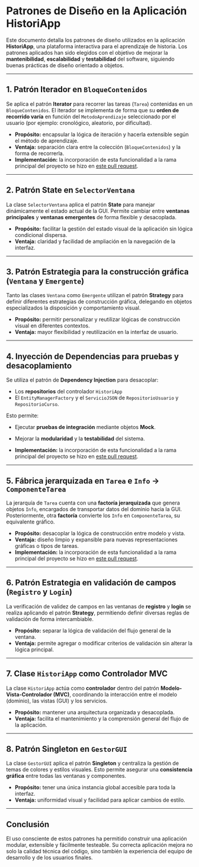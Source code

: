 # Patrones de Diseño en la Aplicación HistoriApp

Este documento detalla los patrones de diseño utilizados en la aplicación **HistoriApp**, una plataforma interactiva para el aprendizaje de historia. Los patrones aplicados han sido elegidos con el objetivo de mejorar la **mantenibilidad**, **escalabilidad** y **testabilidad** del software, siguiendo buenas prácticas de diseño orientado a objetos.

---

## 1. Patrón **Iterador** en `BloqueContenidos`

Se aplica el patrón **Iterator** para recorrer las tareas (`Tarea`) contenidas en un `BloqueContenidos`. El iterador se implementa de forma que su **orden de recorrido varía** en función del `MetodoAprendizaje` seleccionado por el usuario (por ejemplo: cronológico, aleatorio, por dificultad).

- **Propósito:** encapsular la lógica de iteración y hacerla extensible según el método de aprendizaje.
- **Ventaja:** separación clara entre la colección (`BloqueContenidos`) y la forma de recorrerla.
- **Implementación:** la incorporación de esta funcionalidad a la rama principal del proyecto se hizo en [este pull request](https://github.com/usuario/repositorio/pull/26).

---

## 2. Patrón **State** en `SelectorVentana`

La clase `SelectorVentana` aplica el patrón **State** para manejar dinámicamente el estado actual de la GUI. Permite cambiar entre **ventanas principales** y **ventanas emergentes** de forma flexible y desacoplada.

- **Propósito:** facilitar la gestión del estado visual de la aplicación sin lógica condicional dispersa.
- **Ventaja:** claridad y facilidad de ampliación en la navegación de la interfaz.


---

## 3. Patrón **Estrategia** para la construcción gráfica (`Ventana` y `Emergente`)

Tanto las clases `Ventana` como `Emergente` utilizan el patrón **Strategy** para definir diferentes estrategias de construcción gráfica, delegando en objetos especializados la disposición y comportamiento visual.

- **Propósito:** permitir personalizar y reutilizar lógicas de construcción visual en diferentes contextos.
- **Ventaja:** mayor flexibilidad y reutilización en la interfaz de usuario.

---

## 4. **Inyección de Dependencias** para pruebas y desacoplamiento

Se utiliza el patrón de **Dependency Injection** para desacoplar:
- Los **repositorios** del controlador `HistoriApp`
- El `EntityManagerFactory` y el `ServicioJSON` de `RepositorioUsuario` y `RepositorioCurso`.

Esto permite:
- Ejecutar **pruebas de integración** mediante objetos **Mock**.
- Mejorar la **modularidad** y la **testabilidad** del sistema.

- **Implementación:** la incorporación de esta funcionalidad a la rama principal del proyecto se hizo en [este pull request](https://github.com/usuario/repositorio/pull/73).

---

## 5. **Fábrica jerarquizada** en `Tarea` e `Info` → `ComponenteTarea`

La jerarquía de `Tarea` cuenta con una **factoría jerarquizada** que genera objetos `Info`, encargados de transportar datos del dominio hacia la GUI. Posteriormente, otra **factoría** convierte los `Info` en `ComponenteTarea`, su equivalente gráfico.

- **Propósito:** desacoplar la lógica de construcción entre modelo y vista.
- **Ventaja:** diseño limpio y expansible para nuevas representaciones gráficas o tipos de tareas.
- **Implementación:** la incorporación de esta funcionalidad a la rama principal del proyecto se hizo en [este pull request](https://github.com/usuario/repositorio/pull/28).

---

## 6. Patrón **Estrategia** en validación de campos (`Registro` y `Login`)

La verificación de validez de campos en las ventanas de **registro** y **login** se realiza aplicando el patrón **Strategy**, permitiendo definir diversas reglas de validación de forma intercambiable.

- **Propósito:** separar la lógica de validación del flujo general de la ventana.
- **Ventaja:** permite agregar o modificar criterios de validación sin alterar la lógica principal.

---

## 7. Clase `HistoriApp` como **Controlador MVC**

La clase `HistoriApp` actúa como **controlador** dentro del patrón **Modelo-Vista-Controlador (MVC)**, coordinando la interacción entre el modelo (dominio), las vistas (GUI) y los servicios.

- **Propósito:** mantener una arquitectura organizada y desacoplada.
- **Ventaja:** facilita el mantenimiento y la comprensión general del flujo de la aplicación.

---

## 8. Patrón **Singleton** en `GestorGUI`

La clase `GestorGUI` aplica el patrón **Singleton** y centraliza la gestión de temas de colores y estilos visuales. Esto permite asegurar una **consistencia gráfica** entre todas las ventanas y componentes.

- **Propósito:** tener una única instancia global accesible para toda la interfaz.
- **Ventaja:** uniformidad visual y facilidad para aplicar cambios de estilo.

---

## Conclusión

El uso consciente de estos patrones ha permitido construir una aplicación modular, extensible y fácilmente testeable. Su correcta aplicación mejora no solo la calidad técnica del código, sino también la experiencia del equipo de desarrollo y de los usuarios finales.
